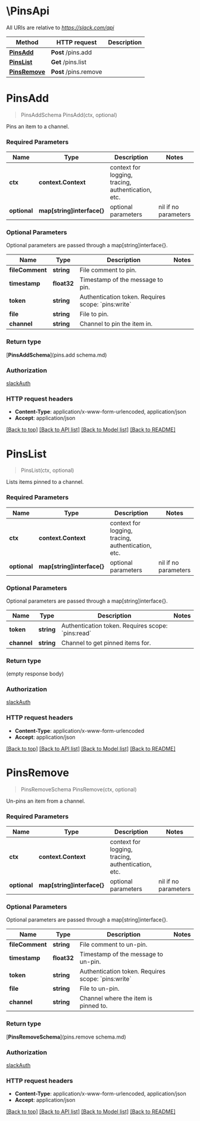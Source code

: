 # \PinsApi

All URIs are relative to *https://slack.com/api*

Method | HTTP request | Description
------------- | ------------- | -------------
[**PinsAdd**](PinsApi.md#PinsAdd) | **Post** /pins.add | 
[**PinsList**](PinsApi.md#PinsList) | **Get** /pins.list | 
[**PinsRemove**](PinsApi.md#PinsRemove) | **Post** /pins.remove | 


# **PinsAdd**
> PinsAddSchema PinsAdd(ctx, optional)


Pins an item to a channel.

### Required Parameters

Name | Type | Description  | Notes
------------- | ------------- | ------------- | -------------
 **ctx** | **context.Context** | context for logging, tracing, authentication, etc.
 **optional** | **map[string]interface{}** | optional parameters | nil if no parameters

### Optional Parameters
Optional parameters are passed through a map[string]interface{}.

Name | Type | Description  | Notes
------------- | ------------- | ------------- | -------------
 **fileComment** | **string**| File comment to pin. | 
 **timestamp** | **float32**| Timestamp of the message to pin. | 
 **token** | **string**| Authentication token. Requires scope: &#x60;pins:write&#x60; | 
 **file** | **string**| File to pin. | 
 **channel** | **string**| Channel to pin the item in. | 

### Return type

[**PinsAddSchema**](pins.add schema.md)

### Authorization

[slackAuth](../README.md#slackAuth)

### HTTP request headers

 - **Content-Type**: application/x-www-form-urlencoded, application/json
 - **Accept**: application/json

[[Back to top]](#) [[Back to API list]](../README.md#documentation-for-api-endpoints) [[Back to Model list]](../README.md#documentation-for-models) [[Back to README]](../README.md)

# **PinsList**
> PinsList(ctx, optional)


Lists items pinned to a channel.

### Required Parameters

Name | Type | Description  | Notes
------------- | ------------- | ------------- | -------------
 **ctx** | **context.Context** | context for logging, tracing, authentication, etc.
 **optional** | **map[string]interface{}** | optional parameters | nil if no parameters

### Optional Parameters
Optional parameters are passed through a map[string]interface{}.

Name | Type | Description  | Notes
------------- | ------------- | ------------- | -------------
 **token** | **string**| Authentication token. Requires scope: &#x60;pins:read&#x60; | 
 **channel** | **string**| Channel to get pinned items for. | 

### Return type

 (empty response body)

### Authorization

[slackAuth](../README.md#slackAuth)

### HTTP request headers

 - **Content-Type**: application/x-www-form-urlencoded
 - **Accept**: application/json

[[Back to top]](#) [[Back to API list]](../README.md#documentation-for-api-endpoints) [[Back to Model list]](../README.md#documentation-for-models) [[Back to README]](../README.md)

# **PinsRemove**
> PinsRemoveSchema PinsRemove(ctx, optional)


Un-pins an item from a channel.

### Required Parameters

Name | Type | Description  | Notes
------------- | ------------- | ------------- | -------------
 **ctx** | **context.Context** | context for logging, tracing, authentication, etc.
 **optional** | **map[string]interface{}** | optional parameters | nil if no parameters

### Optional Parameters
Optional parameters are passed through a map[string]interface{}.

Name | Type | Description  | Notes
------------- | ------------- | ------------- | -------------
 **fileComment** | **string**| File comment to un-pin. | 
 **timestamp** | **float32**| Timestamp of the message to un-pin. | 
 **token** | **string**| Authentication token. Requires scope: &#x60;pins:write&#x60; | 
 **file** | **string**| File to un-pin. | 
 **channel** | **string**| Channel where the item is pinned to. | 

### Return type

[**PinsRemoveSchema**](pins.remove schema.md)

### Authorization

[slackAuth](../README.md#slackAuth)

### HTTP request headers

 - **Content-Type**: application/x-www-form-urlencoded, application/json
 - **Accept**: application/json

[[Back to top]](#) [[Back to API list]](../README.md#documentation-for-api-endpoints) [[Back to Model list]](../README.md#documentation-for-models) [[Back to README]](../README.md)

